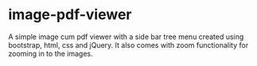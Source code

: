 # image-pdf-viewer
A simple image cum pdf viewer with a side bar tree menu created using bootstrap, html, css and jQuery. It also comes with zoom functionality for zooming in to the images.
